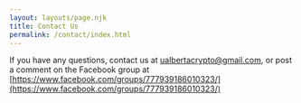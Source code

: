 ```yaml
---
layout: layouts/page.njk
title: Contact Us
permalink: /contact/index.html
---
```

If you have any questions, contact us at ualbertacrypto@gmail.com, or post a comment on the Facebook group at [https://www.facebook.com/groups/777939186010323/](https://www.facebook.com/groups/777939186010323/)

